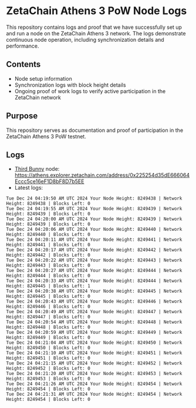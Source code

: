 # ZetaChain Athens 3 PoW Node Logs
This repository contains logs and proof that we have successfully set up and run a node on the ZetaChain Athens 3 network. The logs demonstrate continuous node operation, including synchronization details and performance.

## Contents
- Node setup information
- Synchronization logs with block height details
- Ongoing proof of work logs to verify active participation in the ZetaChain network

## Purpose
This repository serves as documentation and proof of participation in the ZetaChain Athens 3 PoW testnet.

## Logs

- [Third Bunny](https://thirdbunny.xyz/) node: https://athens.explorer.zetachain.com/address/0x225254d35dE666064Eccc5ce16eF1D8bF8D7b5EE
- Latest logs:
```
Tue Dec 24 04:19:50 AM UTC 2024 Your Node Height: 8249438 | Network Height: 8249438 | Blocks Left: 0
Tue Dec 24 04:19:55 AM UTC 2024 Your Node Height: 8249439 | Network Height: 8249439 | Blocks Left: 0
Tue Dec 24 04:20:00 AM UTC 2024 Your Node Height: 8249439 | Network Height: 8249439 | Blocks Left: 0
Tue Dec 24 04:20:06 AM UTC 2024 Your Node Height: 8249440 | Network Height: 8249440 | Blocks Left: 0
Tue Dec 24 04:20:11 AM UTC 2024 Your Node Height: 8249441 | Network Height: 8249441 | Blocks Left: 0
Tue Dec 24 04:20:17 AM UTC 2024 Your Node Height: 8249442 | Network Height: 8249442 | Blocks Left: 0
Tue Dec 24 04:20:22 AM UTC 2024 Your Node Height: 8249443 | Network Height: 8249443 | Blocks Left: 0
Tue Dec 24 04:20:27 AM UTC 2024 Your Node Height: 8249444 | Network Height: 8249444 | Blocks Left: 0
Tue Dec 24 04:20:33 AM UTC 2024 Your Node Height: 8249444 | Network Height: 8249445 | Blocks Left: 1
Tue Dec 24 04:20:38 AM UTC 2024 Your Node Height: 8249445 | Network Height: 8249445 | Blocks Left: 0
Tue Dec 24 04:20:43 AM UTC 2024 Your Node Height: 8249446 | Network Height: 8249446 | Blocks Left: 0
Tue Dec 24 04:20:49 AM UTC 2024 Your Node Height: 8249447 | Network Height: 8249447 | Blocks Left: 0
Tue Dec 24 04:20:54 AM UTC 2024 Your Node Height: 8249448 | Network Height: 8249448 | Blocks Left: 0
Tue Dec 24 04:20:59 AM UTC 2024 Your Node Height: 8249449 | Network Height: 8249449 | Blocks Left: 0
Tue Dec 24 04:21:04 AM UTC 2024 Your Node Height: 8249450 | Network Height: 8249450 | Blocks Left: 0
Tue Dec 24 04:21:10 AM UTC 2024 Your Node Height: 8249451 | Network Height: 8249451 | Blocks Left: 0
Tue Dec 24 04:21:15 AM UTC 2024 Your Node Height: 8249452 | Network Height: 8249452 | Blocks Left: 0
Tue Dec 24 04:21:20 AM UTC 2024 Your Node Height: 8249453 | Network Height: 8249453 | Blocks Left: 0
Tue Dec 24 04:21:26 AM UTC 2024 Your Node Height: 8249454 | Network Height: 8249454 | Blocks Left: 0
Tue Dec 24 04:21:31 AM UTC 2024 Your Node Height: 8249454 | Network Height: 8249454 | Blocks Left: 0
```
